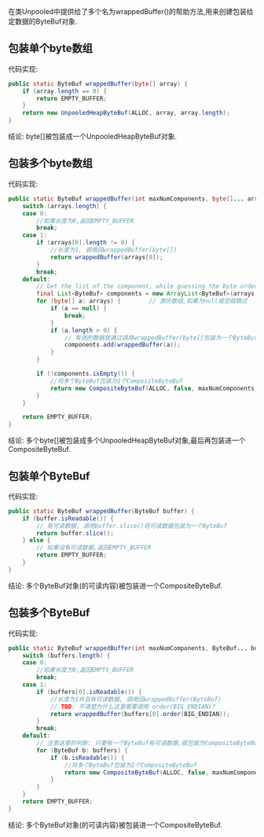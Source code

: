 在类Unpooled中提供给了多个名为wrappedBuffer()的帮助方法,用来创建包装给定数据的ByteBuf对象.

## 包装单个byte数组

代码实现:

```java
public static ByteBuf wrappedBuffer(byte[] array) {
    if (array.length == 0) {
        return EMPTY_BUFFER;
    }
    return new UnpooledHeapByteBuf(ALLOC, array, array.length);
}
```

结论: byte[]被包装成一个UnpooledHeapByteBuf对象.

## 包装多个byte数组

代码实现:

```java
public static ByteBuf wrappedBuffer(int maxNumComponents, byte[]... arrays) {
    switch (arrays.length) {
    case 0:
    	//如果长度为0,返回EMPTY_BUFFER
        break;
    case 1:
        if (arrays[0].length != 0) {
        	//长度为1, 调用回wrappedBuffer(byte[])
            return wrappedBuffer(arrays[0]);
        }
        break;
    default:
        // Get the list of the component, while guessing the byte order.
        final List<ByteBuf> components = new ArrayList<ByteBuf>(arrays.length);
        for (byte[] a: arrays) {		// 游历数组,如果为null或空就跳过
            if (a == null) {
                break;
            }
            if (a.length > 0) {
            	// 有效的数据就通过调用wrappedBuffer(byte[]包装为一个ByteBuf
                components.add(wrappedBuffer(a));
            }
        }

        if (!components.isEmpty()) {
        	//将多个ByteBuf包装为1个CompositeByteBuf
            return new CompositeByteBuf(ALLOC, false, maxNumComponents, components);
        }
    }

    return EMPTY_BUFFER;
}
```

结论: 多个byte[]被包装成多个UnpooledHeapByteBuf对象,最后再包装进一个CompositeByteBuf.

## 包装单个ByteBuf

代码实现:

```java
public static ByteBuf wrappedBuffer(ByteBuf buffer) {
    if (buffer.isReadable()) {
    	// 有可读数据, 调用buffer.slice()将可读数据包装为一个ByteBuf
        return buffer.slice();
    } else {
    	// 如果没有可读数据,返回EMPTY_BUFFER
        return EMPTY_BUFFER;
    }
}
```

结论: 多个ByteBuf对象(的可读内容)被包装进一个CompositeByteBuf.

## 包装多个ByteBuf

代码实现:

```java
public static ByteBuf wrappedBuffer(int maxNumComponents, ByteBuf... buffers) {
    switch (buffers.length) {
    case 0:
    	//如果长度为0,返回EMPTY_BUFFER
        break;
    case 1:
        if (buffers[0].isReadable()) {
        	//长度为1并且有可读数据, 调用回wrappedBuffer(ByteBuf)
            // TBD: 不清楚为什么这里需要调用 order(BIG_ENDIAN)?
            return wrappedBuffer(buffers[0].order(BIG_ENDIAN));
        }
        break;
    default:
    	// 注意这里的判断: 只要有一个ByteBuf有可读数据,就包装为CompositeByteBuf
        for (ByteBuf b: buffers) {
            if (b.isReadable()) {
            	//将多个ByteBuf包装为1个CompositeByteBuf
                return new CompositeByteBuf(ALLOC, false, maxNumComponents, buffers);
            }
        }
    }
    return EMPTY_BUFFER;
}
```

结论: 多个ByteBuf对象(的可读内容)被包装进一个CompositeByteBuf.

